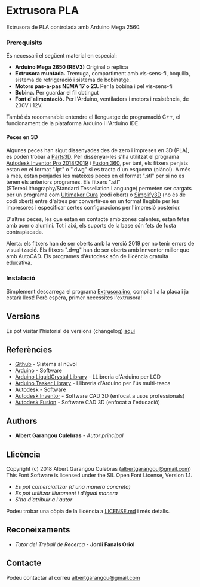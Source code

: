 # Extrusora PLA

Extrusora de PLA controlada amb Arduino Mega 2560.

### Prerequisits

És necessari el següent material en especial:
* **Arduino Mega 2650 (REV3)** Original o réplica
* **Extrusora muntada.** Tremuga, compartiment amb vis-sens-fi, boquilla, sistema de refrigeració i sistema de bobinatge.
* **Motors pas-a-pas NEMA 17 o 23.** Per la bobina i pel vis-sens-fi
* **Bobina.** Per guardar el fil obtingut
* **Font d'alimentació.** Per l'Arduino, ventiladors i motors i resistència, de 230V i 12V.

També és recomanable entendre el llenguatge de programació C++, el funcionament de la plataforma Arduino i l'Arduino IDE.

#### Peces en 3D

 Algunes peces han sigut dissenyades des de zero i impreses en 3D (PLA), es poden trobar a [Parts3D](/Parts3D). Per dissenyar-les s'ha utilitzat el programa [Autodesk Inventor Pro 2018/2019](https://www.autodesk.com/products/inventor/overview) i [Fusion 360](https://www.autodesk.com/products/fusion-360/overview), per tant, els fitxers penjats estan en el format ".ipt" o ".dwg" si es tracta d'un esquema (plànol). A més a més, estan penjades les mateixes peces en el format ".stl" per si no es tenen els anteriors programes. Els fitxers ".stl" (STereoLithography/Standard Tessellation Language) permeten ser cargats per un programa com [Ultimaker Cura](https://ultimaker.com/en/products/ultimaker-cura-software) (codi obert) o [Simplify3D](https://www.simplify3d.com/) (no és de codi obert) entre d'altres per convertir-se en un format llegible per les impresores i especificar certes configuracions per l'impresió posterior.
 
 D'altres peces, les que estan en contacte amb zones calentes, estan fetes amb acer o alumini. Tot i així, els suports de la base són fets de fusta contraplacada.

Alerta: els fitxers han de ser oberts amb la versió 2019 per no tenir errors de visualització. Els fitxers ".dwg" han de ser oberts amb Innventor millor que amb AutoCAD. Els programes d'Autodesk són de llicència gratuita educativa.

### Instalació

Simplement descarrega el programa [Extrusora.ino](/Program/Extrusora/Extrusora.ino), compila'l a la placa i ja estarà llest!
Però espera, primer necessites l'extrusora!

##  Versions

Es pot visitar l'historial de versions (changelog) [aquí](Changelog.md)

## Referències

* [Github](https://github.com/bertugarangou/ExtrusoraPLA/) - Sistema al núvol
* [Arduino](https://www.arduino.cc/) - Software
* [Arduino LiquidCrystal Library](https://www.arduino.cc/en/Reference/LiquidCrystal) - LLibreria d'Arduino per LCD
* [Arduino Tasker Library](https://github.com/joysfera/arduino-tasker) - Llibreria d'Arduino per l'ús multi-tasca
* [Autodesk](https://www.autodesk.com/) - Software
* [Autodesk Inventor](https://www.autodesk.com/products/inventor/overview) - Software CAD 3D (enfocat a usos professionals)
* [Autodesk Fusion](https://www.autodesk.com/products/fusion-360/overview) - Software CAD 3D (enfocat a l'educació)


## Authors

* **Albert Garangou Culebras** - *Autor principal*

## Llicència

Copyright (c) 2018 Albert Garangou Culebras (albertgarangou@gmail.com)
This Font Software is licensed under the SIL Open Font License, Version 1.1.

   * *Es pot comercialitzar (d'una manera concreta)*
   * *Es pot utilitzar lliurament i d'igual manera*
   * *S'ha d'atribuir a l'autor*
   
Podeu trobar una còpia de la llicència a [LICENSE.md](LICENSE.md) i més detalls.

## Reconeixaments

* *Tutor del Treball de Recerca* - **Jordi Fanals Oriol**

## Contacte

Podeu contactar al correu [albertgarangou@gmail.com](mailto:albertgarangou@gmail.com)
